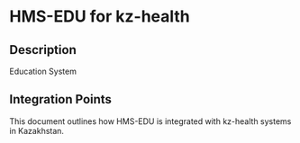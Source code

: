 # HMS-EDU for kz-health

## Description

Education System

## Integration Points

This document outlines how HMS-EDU is integrated with kz-health systems in Kazakhstan.
